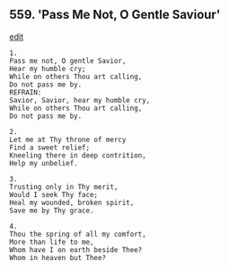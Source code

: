 
## 559.  'Pass Me Not, O Gentle Saviour'
[edit](https://docs.google.com/document/d/1pDU_VZbv-V7nkEqQfYtmybDsdn6QV1yq/edit?mode=html)



    1.
    Pass me not, O gentle Savior, 
    Hear my humble cry; 
    While on others Thou art calling, 
    Do not pass me by. 
    REFRAIN:
    Savior, Savior, hear my humble cry, 
    While on others Thou art calling, 
    Do not pass me by. 

    2.
    Let me at Thy throne of mercy 
    Find a sweet relief; 
    Kneeling there in deep contrition, 
    Help my unbelief. 

    3.
    Trusting only in Thy merit, 
    Would I seek Thy face; 
    Heal my wounded, broken spirit, 
    Save me by Thy grace. 

    4.
    Thou the spring of all my comfort, 
    More than life to me, 
    Whom have I on earth beside Thee? 
    Whom in heaven but Thee?
